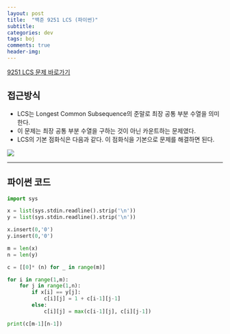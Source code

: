 ```yaml
---
layout: post
title:  "백준 9251 LCS (파이썬)"
subtitle:   
categories: dev
tags: boj
comments: true
header-img: 
---
```


[9251 LCS 문제 바로가기](https://www.acmicpc.net/problem/9251)   
    

## 접근방식
- LCS는 Longest Common Subsequence의 준말로 최장 공통 부분 수열을 의미한다. 
- 이 문제는 최장 공통 부분 수열을 구하는 것이 아닌 카운트하는 문제였다.
- LCS의 기본 점화식은 다음과 같다. 이 점화식을 기본으로 문제를 해결하면 된다.  

<img src="https://ataraxiady.github.io/assets/img/dev/boj/9251_1.png">

---

## 파이썬 코드
```python
import sys

x = list(sys.stdin.readline().strip('\n'))
y = list(sys.stdin.readline().strip('\n'))

x.insert(0,'0')
y.insert(0,'0')

m = len(x)
n = len(y)

c = [[0]* (n) for _ in range(m)]

for i in range(1,m):
    for j in range(1,n):
        if x[i] == y[j]:
            c[i][j] = 1 + c[i-1][j-1]
        else:
            c[i][j] = max(c[i-1][j], c[i][j-1])

print(c[m-1][n-1])
```
  
  